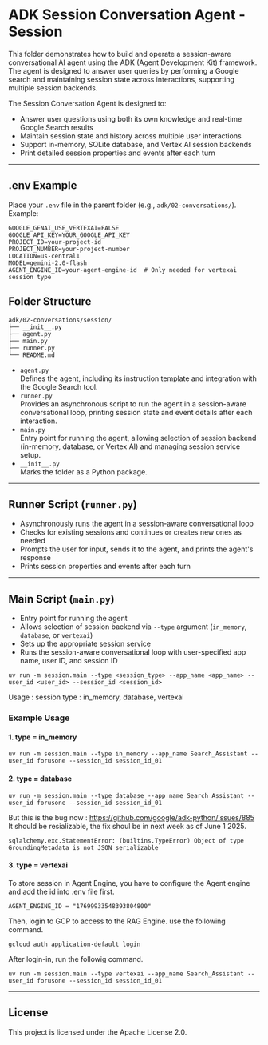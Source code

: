# ADK Session Conversation Agent - Session

This folder demonstrates how to build and operate a session-aware conversational AI agent using the ADK (Agent Development Kit) framework. The agent is designed to answer user queries by performing a Google search and maintaining session state across interactions, supporting multiple session backends.

The Session Conversation Agent is designed to:
- Answer user questions using both its own knowledge and real-time Google Search results
- Maintain session state and history across multiple user interactions
- Support in-memory, SQLite database, and Vertex AI session backends
- Print detailed session properties and events after each turn

---

## .env Example

Place your `.env` file in the parent folder (e.g., `adk/02-conversations/`). Example:

```
GOOGLE_GENAI_USE_VERTEXAI=FALSE
GOOGLE_API_KEY=YOUR_GOOGLE_API_KEY
PROJECT_ID=your-project-id
PROJECT_NUMBER=your-project-number
LOCATION=us-central1
MODEL=gemini-2.0-flash
AGENT_ENGINE_ID=your-agent-engine-id  # Only needed for vertexai session type
```

## Folder Structure

```
adk/02-conversations/session/
├── __init__.py
├── agent.py
├── main.py
├── runner.py
└── README.md
```

- `agent.py`  
  Defines the agent, including its instruction template and integration with the Google Search tool.
- `runner.py`  
  Provides an asynchronous script to run the agent in a session-aware conversational loop, printing session state and event details after each interaction.
- `main.py`  
  Entry point for running the agent, allowing selection of session backend (in-memory, database, or Vertex AI) and managing session service setup.
- `__init__.py`  
  Marks the folder as a Python package.

---

## Runner Script (`runner.py`)

- Asynchronously runs the agent in a session-aware conversational loop
- Checks for existing sessions and continues or creates new ones as needed
- Prompts the user for input, sends it to the agent, and prints the agent's response
- Prints session properties and events after each turn

---

## Main Script (`main.py`)

- Entry point for running the agent
- Allows selection of session backend via `--type` argument (`in_memory`, `database`, or `vertexai`)
- Sets up the appropriate session service
- Runs the session-aware conversational loop with user-specified app name, user ID, and session ID

```
uv run -m session.main --type <session_type> --app_name <app_name> --user_id <user_id> --session_id <session_id>
```
Usage : session type : in_memory, database, vertexai

### Example Usage

#### 1. type = in_memory

```
uv run -m session.main --type in_memory --app_name Search_Assistant --user_id forusone --session_id session_id_01
```
#### 2. type = database
```
uv run -m session.main --type database --app_name Search_Assistant --user_id forusone --session_id session_id_01
```

But this is the bug now : https://github.com/google/adk-python/issues/885  
It should be resializable, the fix shoul be in next week as of June 1 2025.

```
sqlalchemy.exc.StatementError: (builtins.TypeError) Object of type GroundingMetadata is not JSON serializable
```

#### 3. type = vertexai
To store session in Agent Engine, you have to configure the Agent engine and add the id into .env file first.
```
AGENT_ENGINE_ID = "17699933548393804800"
```

Then, login to GCP to access to the RAG Engine. use the following command.
```
gcloud auth application-default login
```
After login-in, run the followig command. 

```
uv run -m session.main --type vertexai --app_name Search_Assistant --user_id forusone --session_id session_id_01
```
---

## License

This project is licensed under the Apache License 2.0.


